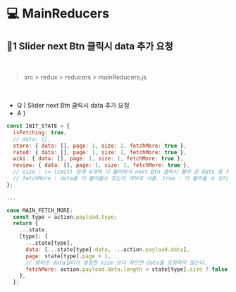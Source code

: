 # 💻 MainReducers

## 📂1 Slider next Btn 클릭시 data 추가 요청

<br/>

> src > redux > reducers > mainReducers.js

<br/>

- Q ) Slider next Btn 클릭시 data 추가 요청
- A ) 

```js
const INIT_STATE = {
  isFetching: true,
  // data: {},
  store: { data: [], page: 1, size: 1, fetchMore: true },
  rated: { data: [], page: 1, size: 1, fetchMore: true },
  wiki: { data: [], page: 1, size: 1, fetchMore: true },
  review: { data: [], page: 1, size: 1, fetchMore: true },
  // size : (= limit) 원래 4개씩 더 불러와서 next Btn 클릭시 불러 온 data 중 하나씩 더 보여주어야 하는데, 그럼 기존에 만든 carousel을 전면 개편해야해서 일단 일정에 맞추기 위해 1로 설정하였다.. 반성합니다.
  // fetchMore : data를 더 불러올수 있는지 여부로 사용. true : 더 불러올 수 있다. / false : 더 불러올 수 없다.
};

...

case MAIN_FETCH_MORE:
  const type = action.payload.type;
  return {
    ...state,
    [type]: {
      ...state[type],
      data: [...state[type].data, ...action.payload.data],
      page: state[type].page + 1,
      // 받아온 data길이가 설정한 size 보다 작으면 data를 요청하지 않는다.
      fetchMore: action.payload.data.length < state[type].size ? false : true,
    },
  };
```
